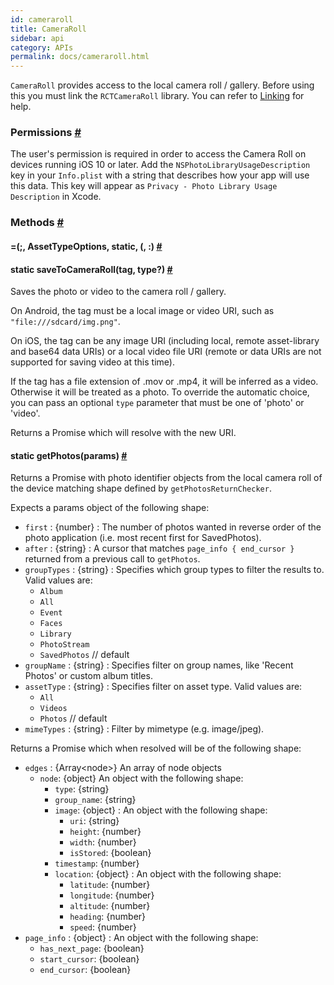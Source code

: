 ```yaml
---
id: cameraroll
title: CameraRoll
sidebar: api
category: APIs
permalink: docs/cameraroll.html
---
```

<div><div><p><code>CameraRoll</code> provides access to the local camera roll / gallery.
Before using this you must link the <code>RCTCameraRoll</code> library.
You can refer to <a href="docs/linking-libraries-ios.html" target="_blank">Linking</a> for help.</p><h3><a class="anchor" name="permissions"></a>Permissions <a class="hash-link" href="docs/cameraroll.html#permissions">#</a></h3><p>The user's permission is required in order to access the Camera Roll on devices running iOS 10 or later.
Add the <code>NSPhotoLibraryUsageDescription</code> key in your <code>Info.plist</code> with a string that describes how your
app will use this data. This key will appear as <code>Privacy - Photo Library Usage Description</code> in Xcode.</p></div><span><h3><a class="anchor" name="methods"></a>Methods <a class="hash-link" href="docs/cameraroll.html#methods">#</a></h3><div class="props"><div class="prop"><h4 class="methodTitle"><a class="anchor" name=""></a>=<span class="methodType">(;, AssetTypeOptions, static, (, :)</span> <a class="hash-link" href="docs/cameraroll.html#">#</a></h4></div><div class="prop"><h4 class="methodTitle"><a class="anchor" name="savetocameraroll"></a><span class="methodType">static </span>saveToCameraRoll<span class="methodType">(tag, type?)</span> <a class="hash-link" href="docs/cameraroll.html#savetocameraroll">#</a></h4><div><p>Saves the photo or video to the camera roll / gallery.</p><p>On Android, the tag must be a local image or video URI, such as <code>"file:///sdcard/img.png"</code>.</p><p>On iOS, the tag can be any image URI (including local, remote asset-library and base64 data URIs)
or a local video file URI (remote or data URIs are not supported for saving video at this time).</p><p>If the tag has a file extension of .mov or .mp4, it will be inferred as a video. Otherwise
it will be treated as a photo. To override the automatic choice, you can pass an optional
<code>type</code> parameter that must be one of 'photo' or 'video'.</p><p>Returns a Promise which will resolve with the new URI.</p></div></div><div class="prop"><h4 class="methodTitle"><a class="anchor" name="getphotos"></a><span class="methodType">static </span>getPhotos<span class="methodType">(params)</span> <a class="hash-link" href="docs/cameraroll.html#getphotos">#</a></h4><div><p>Returns a Promise with photo identifier objects from the local camera
roll of the device matching shape defined by <code>getPhotosReturnChecker</code>.</p><p>Expects a params object of the following shape:</p><ul><li><code>first</code> : {number} : The number of photos wanted in reverse order of the photo application (i.e. most recent first for SavedPhotos).</li><li><code>after</code> : {string} : A cursor that matches <code>page_info { end_cursor }</code> returned from a previous call to <code>getPhotos</code>.</li><li><code>groupTypes</code> : {string} : Specifies which group types to filter the results to. Valid values are:<ul><li><code>Album</code></li><li><code>All</code></li><li><code>Event</code></li><li><code>Faces</code></li><li><code>Library</code></li><li><code>PhotoStream</code></li><li><code>SavedPhotos</code> // default</li></ul></li><li><code>groupName</code> : {string} : Specifies filter on group names, like 'Recent Photos' or custom album titles.</li><li><code>assetType</code> : {string} : Specifies filter on asset type. Valid values are:<ul><li><code>All</code></li><li><code>Videos</code></li><li><code>Photos</code> // default</li></ul></li><li><code>mimeTypes</code> : {string} : Filter by mimetype (e.g. image/jpeg).</li></ul><p>Returns a Promise which when resolved will be of the following shape:</p><ul><li><code>edges</code> : {Array&lt;node&gt;} An array of node objects<ul><li><code>node</code>: {object} An object with the following shape:<ul><li><code>type</code>: {string}</li><li><code>group_name</code>: {string}</li><li><code>image</code>: {object} : An object with the following shape:<ul><li><code>uri</code>: {string}</li><li><code>height</code>: {number}</li><li><code>width</code>: {number}</li><li><code>isStored</code>: {boolean}</li></ul></li><li><code>timestamp</code>: {number}</li><li><code>location</code>: {object} : An object with the following shape:<ul><li><code>latitude</code>: {number}</li><li><code>longitude</code>: {number}</li><li><code>altitude</code>: {number}</li><li><code>heading</code>: {number}</li><li><code>speed</code>: {number}</li></ul></li></ul></li></ul></li><li><code>page_info</code> : {object} : An object with the following shape:<ul><li><code>has_next_page</code>: {boolean}</li><li><code>start_cursor</code>: {boolean}</li><li><code>end_cursor</code>: {boolean}</li></ul></li></ul></div></div></div></span></div>